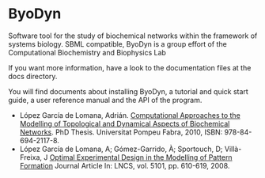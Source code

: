 # ByoDyn

Software tool for the study of biochemical networks within the framework of systems biology. SBML compatible, ByoDyn is a group effort of the Computational Biochemistry and Biophysics Lab


If you want more information, have a look to the documentation files at the docs directory.

You will find documents about installing ByoDyn, a tutorial and quick start guide, a user reference manual and the API of the program.

* López García de Lomana, Adrián. [Computational Approaches to the Modelling of Topological and Dynamical Aspects of Biochemical Networks](http://hdl.handle.net/10803/7224). PhD Thesis. Universitat Pompeu Fabra, 2010, ISBN: 978-84-694-2117-8. 
* López García de Lomana,  A; Gómez-Garrido, À; Sportouch, D; Villà-Freixa, J [Optimal Experimental Design in the Modelling of Pattern Formation](https://link.springer.com/chapter/10.1007/978-3-540-69384-0_66) Journal Article In: LNCS, vol. 5101, pp. 610-619, 2008.